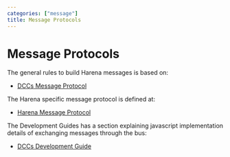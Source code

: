 ```yaml
---
categories: ["message"]
title: Message Protocols
---
```


# Message Protocols

The general rules to build Harena messages is based on:
* [DCCs Message Protocol](/harena-docs/dccs/message/)

The Harena specific message protocol is defined at:
* [Harena Message Protocol](/harena-docs/harena/message/)

The Development Guides has a section explaining javascript implementation details of exchanging messages through the bus:
* [DCCs Development Guide](/harena-docs/dccs/development/)
